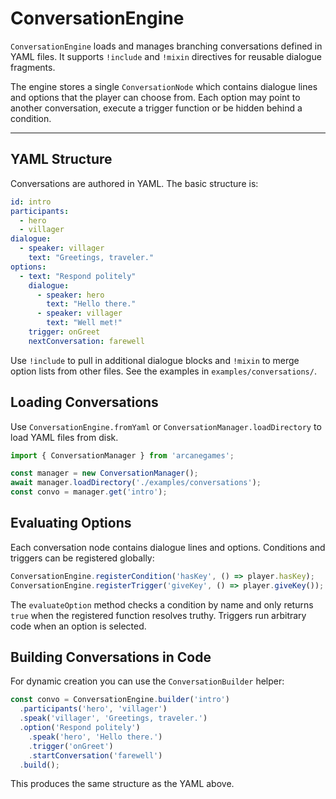 # ConversationEngine

`ConversationEngine` loads and manages branching conversations defined in YAML files. It supports `!include` and `!mixin` directives for reusable dialogue fragments.

The engine stores a single `ConversationNode` which contains dialogue lines and
options that the player can choose from. Each option may point to another
conversation, execute a trigger function or be hidden behind a condition.

---

## YAML Structure

Conversations are authored in YAML. The basic structure is:

```yaml
id: intro
participants:
  - hero
  - villager
dialogue:
  - speaker: villager
    text: "Greetings, traveler."
options:
  - text: "Respond politely"
    dialogue:
      - speaker: hero
        text: "Hello there."
      - speaker: villager
        text: "Well met!"
    trigger: onGreet
    nextConversation: farewell
```

Use `!include` to pull in additional dialogue blocks and `!mixin` to merge option
lists from other files. See the examples in `examples/conversations/`.

## Loading Conversations

Use `ConversationEngine.fromYaml` or `ConversationManager.loadDirectory` to load YAML files from disk.

```ts
import { ConversationManager } from 'arcanegames';

const manager = new ConversationManager();
await manager.loadDirectory('./examples/conversations');
const convo = manager.get('intro');
```

## Evaluating Options

Each conversation node contains dialogue lines and options. Conditions and triggers can be registered globally:

```ts
ConversationEngine.registerCondition('hasKey', () => player.hasKey);
ConversationEngine.registerTrigger('giveKey', () => player.giveKey());
```

The `evaluateOption` method checks a condition by name and only returns `true`
when the registered function resolves truthy. Triggers run arbitrary code when
an option is selected.

## Building Conversations in Code

For dynamic creation you can use the `ConversationBuilder` helper:

```ts
const convo = ConversationEngine.builder('intro')
  .participants('hero', 'villager')
  .speak('villager', 'Greetings, traveler.')
  .option('Respond politely')
    .speak('hero', 'Hello there.')
    .trigger('onGreet')
    .startConversation('farewell')
  .build();
```

This produces the same structure as the YAML above.
